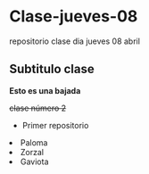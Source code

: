 # Clase-jueves-08
repositorio clase dia jueves 08 abril 

## Subtitulo clase

**Esto es una bajada**

~~clase número 2~~

- Primer repositorio

<li>Paloma</li>

<li>Zorzal</li>

<li>Gaviota</li>
